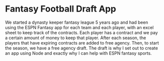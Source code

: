 # Fantasy Football Draft App
We started a dynasty keeper fantasy league 5 years ago and had been using the ESPN Fantasy app for each team and each player, with an excel sheet to keep track of the contracts. Each player has a contract and we pay a certain amount of money to keep that player. After each season, the players that have expiring contracts are added to free agency. Then, to start the season, we have a free agency draft. The draft is why I set out to create an app using Node and exactly why I can help with ESPN fantasy sports. 

